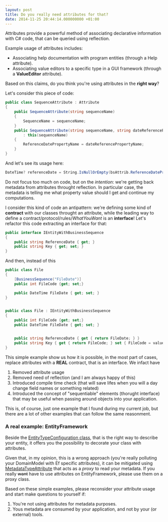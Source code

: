 ```yaml
---
layout: post
title: Do you really need attributes for that?
date: 2014-11-25 20:44:14.000000000 +01:00
---
```

Attributes provide a powerful method of associating declarative information with C# code, that can be queried using reflection.

Example usage of attributes includes:

+ Associating help documentation with program entities (through a Help attribute).
+ Associating value editors to a specific type in a GUI framework (through a **ValueEditor** attribute).

Based on this claims, do you think you're using attributes in the **right way**?

Let's consider this piece of code:

```csharp
public class SequenceAttribute : Attribute
{
    public SequenceAttribute(string sequenceName)
    {
        SequenceName = sequenceName;
    }
    public SequenceAttribute(string sequenceName, string dateReferencePropertyName)
        : this(sequenceName)
    {
        ReferenceDatePropertyName = dateReferencePropertyName;
    }
}
```

And let's see its usage here:

```csharp
DateTime? referenceDate = String.IsNullOrEmpty(bsAttrib.ReferenceDatePropertyName) ? null : (DateTime?)instance.GetType().GetProperty(bsAttrib.ReferenceDatePropertyName).GetValue(instance, null);
```

Do not focus too much on code, but on the _intention_: we're getting back metadata from attributes throught reflection. In particular case, the metadata is telling me what property value should I get and continue my computations.

I consider this kind of code an antipattern: we're defining some kind of **contract** with our classes throught an attribute, while the leading way to define a contract/protocol/rules/_WhatYouWant_ is an **interface**!
Let's refactor this code extracting an interface for that:

```csharp
public interface IEntityWithBusinessSequence
{
    public string ReferenceDate { get; }
    public string Key { get; set; }
}
```

And then, instead of this
```csharp
public class File
{
    [BusinessSequence("FileDate")]
    public int FileCode {get; set;}

    public DateTime FileDate { get; set; }
}


public class File : IEntityWithBusinessSequence
{
    public int FileCode {get; set;}
    public DateTime FileDate { get; set; }


    public string ReferenceDate { get { return FileDate; } }
    public string Key { get { return FileCode; } set { FileCode = value; } }
}
```
This simple example show us how it is possible, in the most part of cases, replace attributes with a **REAL** contract, that is an interface. We infact have

1. Removed attribute usage
2. Removed need of reflection (and I am always happy of this)
3. Introduced compile time check (that will save lifes when you will a day change field names or something related)
4. Introduced the concept of "sequentiable" elements (thorught interface) that may be useful when passing around objects into your application.

This is, of course, just one example that I found during my current job, but there are a lot of other examples that can follow the same reasonment.

### A real example: EntityFramework
Beside the [EntityTypeConfiguration class](http://msdn.microsoft.com/en-us/library/gg696117(v=vs.113).aspx), that is the right way to describe your entity, it offers you the possibility to decorate your class with attributes.

Given that, in my opinion, this is a wrong approach (you're really polluting your DomainModel with Ef specific attributes), it can be mitigated using [MetadataTypeAttribute](http://msdn.microsoft.com/en-us/library/system.componentmodel.dataannotations.metadatatypeattribute(v=vs.110).aspx) that acts as a _proxy_ to read your metadata.
If you really ~~want~~ have to use attributes on EntityFramework, please use them on a proxy class.

Based on these simple examples, please reconsider your attribute usage and start make questions to yourself if:

1. You're not using attributes for metadata purposes.
2. Yous metadata are consumed by your application, and not by your (or external) tools.
